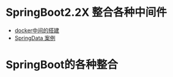 # SpringBoot2.2X 整合各种中间件
* [docker中间的搭建](https://juejin.im/post/5dbd29dbf265da4d044e37d4#heading-8)
* [SpringData 案例](https://github.com/spring-projects/spring-data-examples)

# SpringBoot的各种整合
